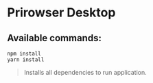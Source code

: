 # Prirowser Desktop

## Available commands:

    npm install
    yarn install

> Installs all dependencies to run application.
